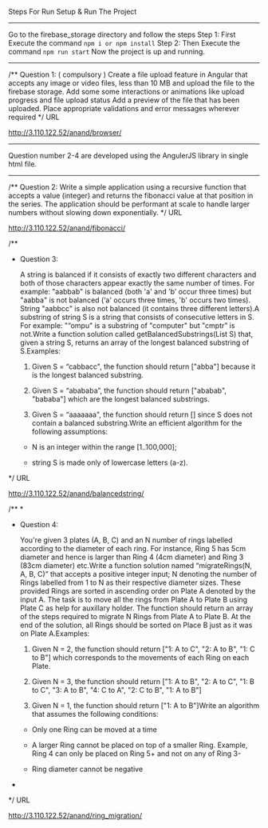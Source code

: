 Steps For Run Setup & Run The Project

-----------------------------------------

Go to the firebase_storage directory and follow the steps
Step 1: First Execute the command `npm i or npm install`
Step 2: Then Execute the command `npm run start`
Now the project is up and running.

---------------------------------------

/**
    Question 1: ( compulsory )
	Create a file upload feature in Angular that accepts any image or video files, less than 10 MB and upload the file to the firebase storage. Add some some interactions or animations like upload progress and file upload status
	Add a preview of the file that has been uploaded.
	Place appropriate validations and error messages wherever required
 */
 URL

http://3.110.122.52/anand/browser/


-----------------------------------------

Question number 2-4 are developed using the AngulerJS library in single html file.

---------------------------------------

/**
    Question 2: 
	Write a simple application using a recursive function that accepts a value (integer) and returns the fibonacci value at that position in the series.
	The application should be performant at scale to handle larger numbers without slowing down exponentially.
 */
 URL

http://3.110.122.52/anand/fibonacci/

/**
 * Question 3:

    A string is balanced if it consists of exactly two different characters and both of those
    characters appear exactly the same number of times. For example: "aabbab" is
    balanced (both 'a' and 'b’ occur three times) but "aabba" is not balanced (‘a' occurs three
    times, 'b' occurs two times). String "aabbcc" is also not balanced (it contains three
    different letters).A substring of string S is a string that consists of consecutive letters in
    S. For example: "“ompu" is a substring of "computer" but "cmptr” is not.Write a function
    solution called getBalancedSubstrings(List<String> S) that, given a string S, returns an
    array of the longest balanced substring of S.Examples:

    1. Given S = “cabbacc", the function should return ["abba"] because it is the longest
    balanced substring.

    2. Given S = “abababa”, the function should return ["ababab", "bababa"] which are the
    longest balanced substrings.

    3. Given S = “aaaaaaa", the function should return [] since S does not contain a
    balanced substring.Write an efficient algorithm for the following assumptions:

    - N is an integer within the range [1..100,000];

    - string S is made only of lowercase letters (a-z).

 */
 URL

http://3.110.122.52/anand/balancedstring/

/**
 * 
 * Question 4:

    You're given 3 plates (A, B, C) and an N number of rings labelled according to the
    diameter of each ring. For instance, Ring 5 has 5cm diameter and hence is larger than
    Ring 4 (4cm diameter) and Ring 3 (83cm diameter) etc.Write a function solution named
    “migrateRings(N, A, B, C)” that accepts a positive integer input; N denoting the number
    of Rings labelled from 1 to N as their respective diameter sizes. These provided Rings
    are sorted in ascending order on Plate A denoted by the input A. The task is to move all
    the rings from Plate A to Plate B using Plate C as help for auxillary holder. The function
    should return an array of the steps required to migrate N Rings from Plate A to Plate B.
    At the end of the solution, all Rings should be sorted on Place B just as it was on Plate
    A.Examples:

    1. Given N = 2, the function should return ["1: A to C", "2: A to B", "1: C to B"] which
    corresponds to the movements of each Ring on each Plate.

    2. Given N = 3, the function should return ["1: A to B", "2: A to C", "1: B to C", "3: A to B",
    "4: C to A", "2: C to B", "1: A to B"]

    3. Given N = 1, the function should return ["1: A to B"]Write an algorithm that assumes
    the following conditions:

    - Only one Ring can be moved at a time

    - A larger Ring cannot be placed on top of a smaller Ring. Example, Ring 4 can only be
    placed on Ring 5+ and not on any of Ring 3-

    - Ring diameter cannot be negative
 * 
 */
URL

http://3.110.122.52/anand/ring_migration/

